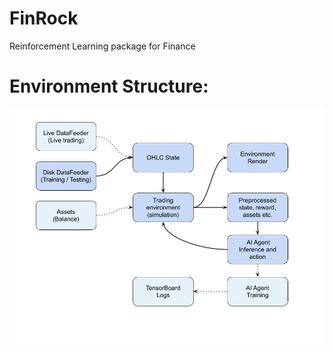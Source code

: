 # FinRock
Reinforcement Learning package for Finance

# Environment Structure:
<p align="center">
  <img src="Tutorials\Documents\01_FinRock.jpg">
</p>